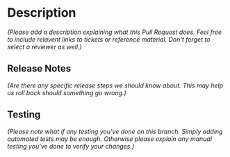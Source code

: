 # Description
_(Please add a description explaining what this Pull Request does. Feel free to include relavent links to tickets or reference material. Don't forget to select a reviewer as well.)_

## Release Notes
_(Are there any specific release steps we should know about. This may help us roll back should something go wrong.)_

## Testing
_(Please note what if any testing you've done on this branch. Simply adding automated tests may be enough. Otherwise please explain any manual testing you've done to verify your changes.)_
